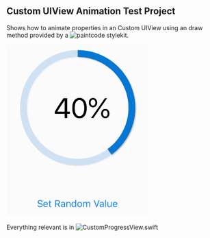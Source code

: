 ## Custom UIView Animation Test Project

Shows how to animate properties in an Custom UIView using an
draw method provided by a ![paintcode](https://www.paintcodeapp.com) stylekit.

![demo](demo.gif)

Everything relevant is in ![CustomProgressView.swift](AnimationTest/CustomProgressView.swift)